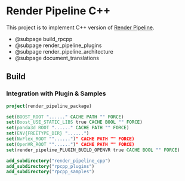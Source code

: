 # Render Pipeline C++

This project is to implement C++ version of [Render Pipeline](https://github.com/tobspr/RenderPipeline).

- @subpage build_rpcpp
- @subpage render_pipeline_plugins
- @subpage render_pipeline_architecture
- @subpage document_translations


## Build


### Integration with Plugin & Samples
```cmake
project(render_pipeline_package)

set(BOOST_ROOT "......" CACHE PATH "" FORCE)
set(Boost_USE_STATIC_LIBS true CACHE BOOL "" FORCE)
set(panda3d_ROOT "......" CACHE PATH "" FORCE)
set(ENV{FREETYPE_DIR} "......")
set(NvFlex_ROOT ""......")" CACHE PATH "" FORCE)
set(OpenVR_ROOT ""......")" CACHE PATH "" FORCE)
set(render_pipeline_PLUGIN_BUILD_OPENVR true CACHE BOOL "" FORCE)

add_subdirectory("render_pipeline_cpp")
add_subdirectory("rpcpp_plugins")
add_subdirectory("rpcpp_samples")
```
